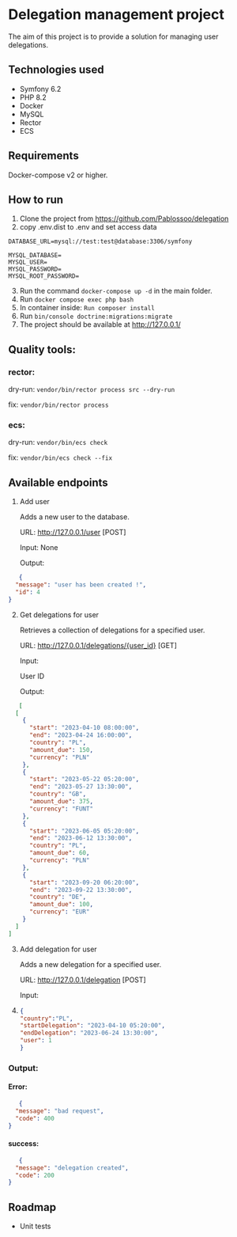 # Delegation management project

The aim of this project is to provide a solution for managing user delegations.

## Technologies used

- Symfony 6.2
- PHP 8.2
- Docker
- MySQL
- Rector
- ECS

## Requirements

Docker-compose v2 or higher.

## How to run

1. Clone the project from https://github.com/Pablossoo/delegation
2. copy .env.dist to .env and set access data  

```mysql
DATABASE_URL=mysql://test:test@database:3306/symfony

MYSQL_DATABASE=
MYSQL_USER=
MYSQL_PASSWORD=
MYSQL_ROOT_PASSWORD=
```
3. Run the command `docker-compose up -d` in the main folder.
4. Run  `docker compose exec php bash`
5. In container inside: `Run composer install`
6. Run `bin/console doctrine:migrations:migrate`
7. The project should be available at http://127.0.0.1/

## Quality tools:

### rector:

dry-run: `vendor/bin/rector process src --dry-run`

fix: `vendor/bin/rector process`

### ecs:

dry-run: `vendor/bin/ecs check`

fix: `vendor/bin/ecs check --fix`

## Available endpoints

1. Add user

   Adds a new user to the database.

   URL: http://127.0.0.1/user [POST]

   Input: None

   Output:

```json
   {
  "message": "user has been created !",
  "id": 4
}
```

2. Get delegations for user

   Retrieves a collection of delegations for a specified user.

   URL: http://127.0.0.1/delegations/{user_id} [GET]

   Input:

   User ID

   Output:

```json
   [
  [
    {
      "start": "2023-04-10 08:00:00",
      "end": "2023-04-24 16:00:00",
      "country": "PL",
      "amount_due": 150,
      "currency": "PLN"
    },
    {
      "start": "2023-05-22 05:20:00",
      "end": "2023-05-27 13:30:00",
      "country": "GB",
      "amount_due": 375,
      "currency": "FUNT"
    },
    {
      "start": "2023-06-05 05:20:00",
      "end": "2023-06-12 13:30:00",
      "country": "PL",
      "amount_due": 60,
      "currency": "PLN"
    },
    {
      "start": "2023-09-20 06:20:00",
      "end": "2023-09-22 13:30:00",
      "country": "DE",
      "amount_due": 100,
      "currency": "EUR"
    }
  ]
]
```

3. Add delegation for user

   Adds a new delegation for a specified user.

   URL: http://127.0.0.1/delegation [POST]

   Input:
4. ```json
   {
   "country":"PL",
   "startDelegation": "2023-04-10 05:20:00",
   "endDelegation": "2023-06-24 13:30:00",
   "user": 1
   }
    ```

### Output:

#### Error:

```json
   {
  "message": "bad request",
  "code": 400
}
```

#### success:

```json
   {
  "message": "delegation created",
  "code": 200
}
   ```

## Roadmap

- Unit tests
